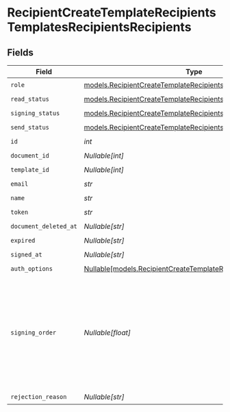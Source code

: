 # RecipientCreateTemplateRecipientsTemplatesRecipientsRecipients


## Fields

| Field                                                                                                                                    | Type                                                                                                                                     | Required                                                                                                                                 | Description                                                                                                                              |
| ---------------------------------------------------------------------------------------------------------------------------------------- | ---------------------------------------------------------------------------------------------------------------------------------------- | ---------------------------------------------------------------------------------------------------------------------------------------- | ---------------------------------------------------------------------------------------------------------------------------------------- |
| `role`                                                                                                                                   | [models.RecipientCreateTemplateRecipientsTemplatesRecipientsRole](../models/recipientcreatetemplaterecipientstemplatesrecipientsrole.md) | :heavy_check_mark:                                                                                                                       | N/A                                                                                                                                      |
| `read_status`                                                                                                                            | [models.RecipientCreateTemplateRecipientsReadStatus](../models/recipientcreatetemplaterecipientsreadstatus.md)                           | :heavy_check_mark:                                                                                                                       | N/A                                                                                                                                      |
| `signing_status`                                                                                                                         | [models.RecipientCreateTemplateRecipientsSigningStatus](../models/recipientcreatetemplaterecipientssigningstatus.md)                     | :heavy_check_mark:                                                                                                                       | N/A                                                                                                                                      |
| `send_status`                                                                                                                            | [models.RecipientCreateTemplateRecipientsSendStatus](../models/recipientcreatetemplaterecipientssendstatus.md)                           | :heavy_check_mark:                                                                                                                       | N/A                                                                                                                                      |
| `id`                                                                                                                                     | *int*                                                                                                                                    | :heavy_check_mark:                                                                                                                       | N/A                                                                                                                                      |
| `document_id`                                                                                                                            | *Nullable[int]*                                                                                                                          | :heavy_check_mark:                                                                                                                       | N/A                                                                                                                                      |
| `template_id`                                                                                                                            | *Nullable[int]*                                                                                                                          | :heavy_check_mark:                                                                                                                       | N/A                                                                                                                                      |
| `email`                                                                                                                                  | *str*                                                                                                                                    | :heavy_check_mark:                                                                                                                       | N/A                                                                                                                                      |
| `name`                                                                                                                                   | *str*                                                                                                                                    | :heavy_check_mark:                                                                                                                       | N/A                                                                                                                                      |
| `token`                                                                                                                                  | *str*                                                                                                                                    | :heavy_check_mark:                                                                                                                       | N/A                                                                                                                                      |
| `document_deleted_at`                                                                                                                    | *Nullable[str]*                                                                                                                          | :heavy_check_mark:                                                                                                                       | N/A                                                                                                                                      |
| `expired`                                                                                                                                | *Nullable[str]*                                                                                                                          | :heavy_check_mark:                                                                                                                       | N/A                                                                                                                                      |
| `signed_at`                                                                                                                              | *Nullable[str]*                                                                                                                          | :heavy_check_mark:                                                                                                                       | N/A                                                                                                                                      |
| `auth_options`                                                                                                                           | [Nullable[models.RecipientCreateTemplateRecipientsAuthOptions]](../models/recipientcreatetemplaterecipientsauthoptions.md)               | :heavy_check_mark:                                                                                                                       | N/A                                                                                                                                      |
| `signing_order`                                                                                                                          | *Nullable[float]*                                                                                                                        | :heavy_check_mark:                                                                                                                       | The order in which the recipient should sign the document. Only works if the document is set to sequential signing.                      |
| `rejection_reason`                                                                                                                       | *Nullable[str]*                                                                                                                          | :heavy_check_mark:                                                                                                                       | N/A                                                                                                                                      |